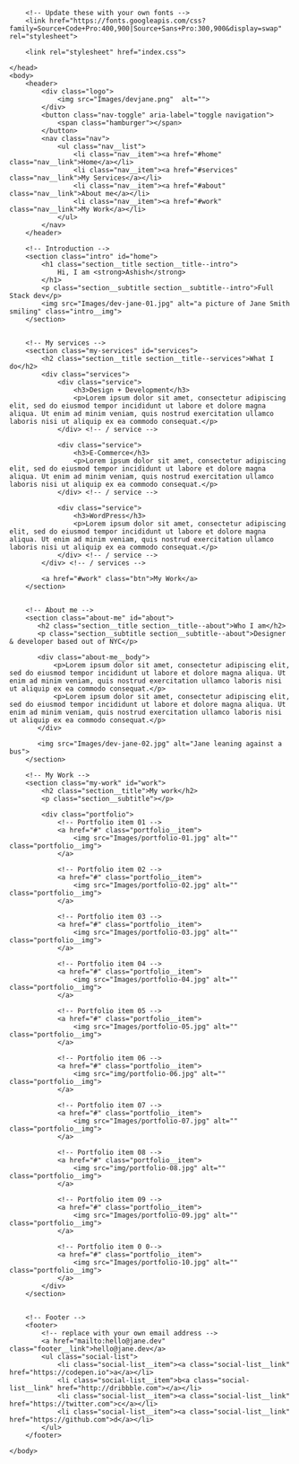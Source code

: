 <!DOCTYPE html>
<html lang="en">
    <head>
        <meta charset="UTF-8">
        <meta name="viewport" content="width=device-width, initial-scale=1.0">
        <title>DevJane Portfolio Website</title>
        <link rel="stylesheet" href="https://cdnjs.cloudflare.com/ajax/libs/normalize/7.0.0/normalize.min.css">
        <link rel="stylesheet" href="https://cdnjs.cloudflare.com/ajax/libs/font-awesome/5.11.2/css/all.css" integrity="sha256-46qynGAkLSFpVbEBog43gvNhfrOj+BmwXdxFgVK/Kvc=" crossorigin="anonymous" />  
        
        <!-- Update these with your own fonts -->
        <link href="https://fonts.googleapis.com/css?family=Source+Code+Pro:400,900|Source+Sans+Pro:300,900&display=swap" rel="stylesheet">
        
        <link rel="stylesheet" href="index.css">

    </head>
    <body>
        <header>
            <div class="logo">
                <img src="Images/devjane.png"  alt="">
            </div>
            <button class="nav-toggle" aria-label="toggle navigation">
                <span class="hamburger"></span>
            </button>
            <nav class="nav">
                <ul class="nav__list">
                    <li class="nav__item"><a href="#home" class="nav__link">Home</a></li>
                    <li class="nav__item"><a href="#services" class="nav__link">My Services</a></li>
                    <li class="nav__item"><a href="#about" class="nav__link">About me</a></li>
                    <li class="nav__item"><a href="#work" class="nav__link">My Work</a></li>
                </ul>
            </nav>
        </header>
        
        <!-- Introduction -->
        <section class="intro" id="home">
            <h1 class="section__title section__title--intro">
                Hi, I am <strong>Ashish</strong>
            </h1>
            <p class="section__subtitle section__subtitle--intro">Full Stack dev</p>
            <img src="Images/dev-jane-01.jpg" alt="a picture of Jane Smith smiling" class="intro__img">
        </section>
        
        
        <!-- My services -->
        <section class="my-services" id="services">
            <h2 class="section__title section__title--services">What I do</h2>
            <div class="services">
                <div class="service">
                    <h3>Design + Development</h3>
                    <p>Lorem ipsum dolor sit amet, consectetur adipiscing elit, sed do eiusmod tempor incididunt ut labore et dolore magna aliqua. Ut enim ad minim veniam, quis nostrud exercitation ullamco laboris nisi ut aliquip ex ea commodo consequat.</p>
                </div> <!-- / service -->
                
                <div class="service">
                    <h3>E-Commerce</h3>
                    <p>Lorem ipsum dolor sit amet, consectetur adipiscing elit, sed do eiusmod tempor incididunt ut labore et dolore magna aliqua. Ut enim ad minim veniam, quis nostrud exercitation ullamco laboris nisi ut aliquip ex ea commodo consequat.</p>
                </div> <!-- / service -->
                
                <div class="service">
                    <h3>WordPress</h3>
                    <p>Lorem ipsum dolor sit amet, consectetur adipiscing elit, sed do eiusmod tempor incididunt ut labore et dolore magna aliqua. Ut enim ad minim veniam, quis nostrud exercitation ullamco laboris nisi ut aliquip ex ea commodo consequat.</p>
                </div> <!-- / service -->
            </div> <!-- / services -->
            
            <a href="#work" class="btn">My Work</a>
        </section>
        
        
        <!-- About me -->
        <section class="about-me" id="about">
           <h2 class="section__title section__title--about">Who I am</h2>
           <p class="section__subtitle section__subtitle--about">Designer & developer based out of NYC</p>
           
           <div class="about-me__body">
               <p>Lorem ipsum dolor sit amet, consectetur adipiscing elit, sed do eiusmod tempor incididunt ut labore et dolore magna aliqua. Ut enim ad minim veniam, quis nostrud exercitation ullamco laboris nisi ut aliquip ex ea commodo consequat.</p>
               <p>Lorem ipsum dolor sit amet, consectetur adipiscing elit, sed do eiusmod tempor incididunt ut labore et dolore magna aliqua. Ut enim ad minim veniam, quis nostrud exercitation ullamco laboris nisi ut aliquip ex ea commodo consequat.</p>
           </div>
           
           <img src="Images/dev-jane-02.jpg" alt="Jane leaning against a bus">
        </section>
        
        <!-- My Work -->
        <section class="my-work" id="work">
            <h2 class="section__title">My work</h2>
            <p class="section__subtitle"></p>
            
            <div class="portfolio">
                <!-- Portfolio item 01 -->
                <a href="#" class="portfolio__item">
                    <img src="Images/portfolio-01.jpg" alt="" class="portfolio__img">
                </a>
                
                <!-- Portfolio item 02 -->
                <a href="#" class="portfolio__item">
                    <img src="Images/portfolio-02.jpg" alt="" class="portfolio__img">
                </a>
                
                <!-- Portfolio item 03 -->
                <a href="#" class="portfolio__item">
                    <img src="Images/portfolio-03.jpg" alt="" class="portfolio__img">
                </a>
                
                <!-- Portfolio item 04 -->
                <a href="#" class="portfolio__item">
                    <img src="Images/portfolio-04.jpg" alt="" class="portfolio__img">
                </a>
                
                <!-- Portfolio item 05 -->
                <a href="#" class="portfolio__item">
                    <img src="Images/portfolio-05.jpg" alt="" class="portfolio__img">
                </a>
                
                <!-- Portfolio item 06 -->
                <a href="#" class="portfolio__item">
                    <img src="img/portfolio-06.jpg" alt="" class="portfolio__img">
                </a>
                
                <!-- Portfolio item 07 -->
                <a href="#" class="portfolio__item">
                    <img src="Images/portfolio-07.jpg" alt="" class="portfolio__img">
                </a>
                
                <!-- Portfolio item 08 -->
                <a href="#" class="portfolio__item">
                    <img src="img/portfolio-08.jpg" alt="" class="portfolio__img">
                </a>
                
                <!-- Portfolio item 09 -->
                <a href="#" class="portfolio__item">
                    <img src="Images/portfolio-09.jpg" alt="" class="portfolio__img">
                </a>
                
                <!-- Portfolio item 0 0-->
                <a href="#" class="portfolio__item">
                    <img src="Images/portfolio-10.jpg" alt="" class="portfolio__img">
                </a>
            </div>
        </section>
        
        
        <!-- Footer -->
        <footer>
            <!-- replace with your own email address -->
            <a href="mailto:hello@jane.dev" class="footer__link">hello@jane.dev</a>
            <ul class="social-list">
                <li class="social-list__item"><a class="social-list__link" href="https://codepen.io">a</a></li>
                <li class="social-list__item">b<a class="social-list__link" href="http://dribbble.com"></a></li>
                <li class="social-list__item"><a class="social-list__link" href="https://twitter.com">c</a></li>
                <li class="social-list__item"><a class="social-list__link" href="https://github.com">d</a></li>
            </ul>
        </footer>
        
    </body>
</html>
